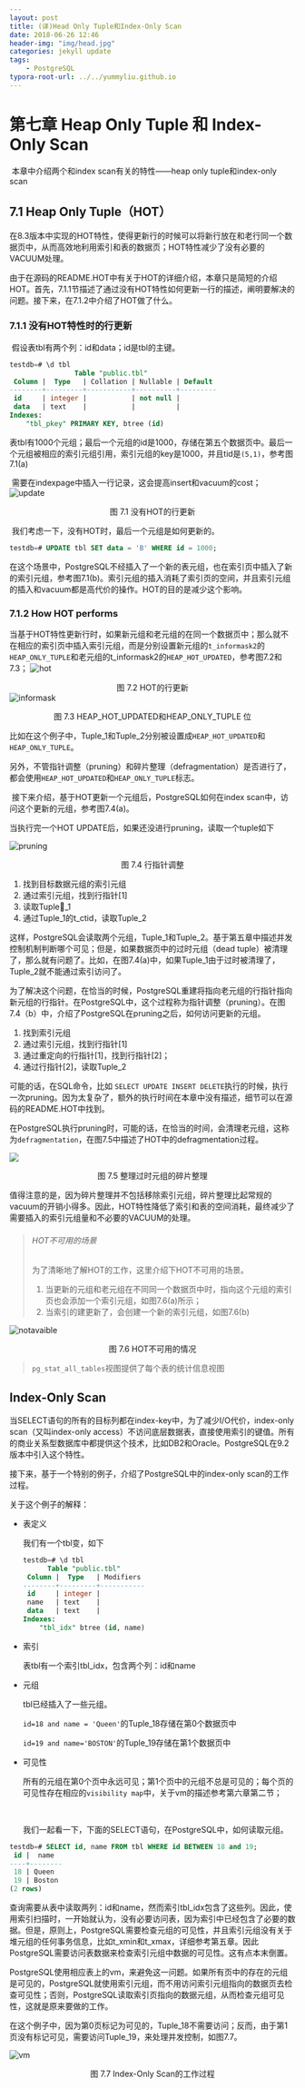 ```yaml
---
layout: post
title: (译)Head Only Tuple和Index-Only Scan
date: 2018-06-26 12:46
header-img: "img/head.jpg"
categories: jekyll update
tags:
    - PostgreSQL
typora-root-url: ../../yummyliu.github.io
---
```


# 第七章 Heap Only Tuple 和 Index-Only Scan
​	本章中介绍两个和index scan有关的特性——heap only tuple和index-only scan

## 7.1 Heap Only Tuple（HOT）

​	在8.3版本中实现的HOT特性，使得更新行的时候可以将新行放在和老行同一个数据页中，从而高效地利用索引和表的数据页；HOT特性减少了没有必要的VACUUM处理。

​	由于在源码的README.HOT中有关于HOT的详细介绍，本章只是简短的介绍HOT。首先，7.1.1节描述了通过没有HOT特性如何更新一行的描述，阐明要解决的问题。接下来，在7.1.2中介绍了HOT做了什么。

### 7.1.1 没有HOT特性时的行更新

​	假设表tbl有两个列：id和data；id是tbl的主键。

```sql
testdb=# \d tbl
                Table "public.tbl"
 Column |  Type   | Collation | Nullable | Default
--------+---------+-----------+----------+---------
 id     | integer |           | not null |
 data   | text    |           |          |
Indexes:
    "tbl_pkey" PRIMARY KEY, btree (id)
```
​	表tbl有1000个元组；最后一个元组的id是1000，存储在第五个数据页中。最后一个元组被相应的索引元组引用，索引元组的key是1000，并且tid是`(5,1)`，参考图7.1(a)

​	需要在indexpage中插入一行记录，这会提高insert和vacuum的cost；
![update](/image/fig-7-01.png)

<center>图 7.1 没有HOT的行更新</center>

​	我们考虑一下，没有HOT时，最后一个元组是如何更新的。

```sql
testdb=# UPDATE tbl SET data = 'B' WHERE id = 1000;
```

​	在这个场景中，PostgreSQL不经插入了一个新的表元组，也在索引页中插入了新的索引元组，参考图7.1(b)。索引元组的插入消耗了索引页的空间，并且索引元组的插入和vacuum都是高代价的操作。HOT的目的是减少这个影响。

### 7.1.2 How HOT performs
​	当基于HOT特性更新行时，如果新元组和老元组的在同一个数据页中；那么就不在相应的索引页中插入索引元组，而是分别设置新元组的`t_informask2`的`HEAP_ONLY_TUPLE`和老元组的t_informask2的`HEAP_HOT_UPDATED`，参考图7.2和7.3；
![hot](/image/fig-7-02.png) <center>图 7.2 HOT的行更新</center>
![informask](/image/fig-7-03.png)

<center>图 7.3 HEAP_HOT_UPDATED和HEAP_ONLY_TUPLE 位</center>

​	比如在这个例子中，Tuple_1和Tuple_2分别被设置成`HEAP_HOT_UPDATED`和`HEAP_ONLY_TUPLE`。

​	另外，不管指针调整（pruning）和碎片整理（defragmentation）是否进行了，都会使用`HEAP_HOT_UPDATED`和`HEAP_ONLY_TUPLE`标志。

​	接下来介绍，基于HOT更新一个元组后，PostgreSQL如何在index scan中，访问这个更新的元组，参考图7.4(a)。

当执行完一个HOT UPDATE后，如果还没进行pruning，读取一个tuple如下

![pruning](/image/fig-7-04.png)

<center>图 7.4 行指针调整</center>

1. 找到目标数据元组的索引元组
2. 通过索引元组，找到行指针[1]
3. 读取Tuple_1
4. 通过Tuple_1的t_ctid，读取Tuple_2

​	这样，PostgreSQL会读取两个元组，Tuple_1和Tuple_2。基于第五章中描述并发控制机制判断哪个可见；但是，如果数据页中的过时元组（dead tuple）被清理了，那么就有问题了。比如，在图7.4(a)中，如果Tuple_1由于过时被清理了，Tuple_2就不能通过索引访问了。

​	为了解决这个问题，在恰当的时候，PostgreSQL重建将指向老元组的行指针指向新元组的行指针。在PostgreSQL中，这个过程称为指针调整（pruning）。在图7.4（b）中，介绍了PostgreSQL在pruning之后，如何访问更新的元组。

1. 找到索引元组
2. 通过索引元组，找到行指针[1]
3. 通过重定向的行指针[1]，找到行指针[2]；
4. 通过行指针[2]，读取Tuple_2

可能的话，在SQL命令，比如 `SELECT UPDATE INSERT DELETE`执行的时候，执行一次pruning。因为太复杂了，额外的执行时间在本章中没有描述，细节可以在源码的README.HOT中找到。

在PostgreSQL执行pruning时，可能的话，在恰当的时间，会清理老元组，这称为`defragmentation`，在图7.5中描述了HOT中的defragmentation过程。

![](/image/fig-7-05.png)

<center>图 7.5 整理过时元组的碎片整理</center>

值得注意的是，因为碎片整理并不包括移除索引元组，碎片整理比起常规的vacuum的开销小得多。因此，HOT特性降低了索引和表的空间消耗，最终减少了需要插入的索引元组量和不必要的VACUUM的处理。

> ###### HOT不可用的场景
>
> 为了清晰地了解HOT的工作，这里介绍下HOT不可用的场景。
>
> 1. 当更新的元组和老元组在不同同一个数据页中时，指向这个元组的索引页也会添加一个索引元组，如图7.6(a)所示；
> 2. 当索引的建更新了，会创建一个新的索引元组，如图7.6(b)

![notavaible](/image/fig-7-06.png)

<center>图 7.6 HOT不可用的情况</center>

> `pg_stat_all_tables`视图提供了每个表的统计信息视图

## Index-Only Scan

当SELECT语句的所有的目标列都在index-key中，为了减少I/O代价，index-only scan（又叫index-only access）不访问底层数据表，直接使用索引的键值。所有的商业关系型数据库中都提供这个技术，比如DB2和Oracle。PostgreSQL在9.2版本中引入这个特性。

接下来，基于一个特别的例子，介绍了PostgreSQL中的index-only scan的工作过程。

关于这个例子的解释：

+ 表定义

  我们有一个tbl变，如下

  ```sql
  testdb=# \d tbl
        Table "public.tbl"
   Column |  Type   | Modifiers 
  --------+---------+-----------
   id     | integer | 
   name   | text    | 
   data   | text    | 
  Indexes:
      "tbl_idx" btree (id, name)
  ```

+ 索引

  表tbl有一个索引tbl_idx，包含两个列：id和name

+ 元组

  tbl已经插入了一些元组。

  `id=18 and name = 'Queen'`的Tuple_18存储在第0个数据页中

  `id=19 and name='BOSTON'`的Tuple_19存储在第1个数据页中

+ 可见性

  所有的元组在第0个页中永远可见；第1个页中的元组不总是可见的；每个页的可见性存在相应的`visibility map`中，关于vm的描述参考第六章第二节；

  ​

  我们一起看一下，下面的SELECT语句，在PostgreSQL中，如何读取元组。

```sql
testdb=# SELECT id, name FROM tbl WHERE id BETWEEN 18 and 19;
 id |  name   
----+--------
 18 | Queen
 19 | Boston
(2 rows)
```

​	查询需要从表中读取两列：id和name，然而索引tbl_idx包含了这些列。因此，使用索引扫描时，一开始就认为，没有必要访问表，因为索引中已经包含了必要的数据。但是，原则上，PostgreSQL需要检查元组的可见性，并且索引元组没有关于堆元组的任何事务信息，比如t_xmin和t_xmax，详细参考第五章。因此PostgreSQL需要访问表数据来检查索引元组中数据的可见性。这有点本末倒置。

​	PostgreSQL使用相应表上的vm，来避免这一问题。如果所有页中的存在的元组是可见的，PostgreSQL就使用索引元组，而不用访问索引元组指向的数据页去检查可见性；否则，PostgreSQL读取索引页指向的数据元组，从而检查元组可见性，这就是原来要做的工作。

​	在这个例子中，因为第0页标记为可见的，Tuple_18不需要访问；反而，由于第1页没有标记可见，需要访问Tuple_19，来处理并发控制，如图7.7。

![vm](/image/fig-7-07.png)

<center>图 7.7 Index-Only Scan的工作过程</center>